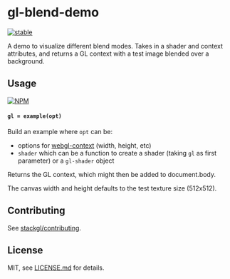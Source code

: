 # gl-blend-demo

[![stable](http://badges.github.io/stability-badges/dist/stable.svg)](http://github.com/badges/stability-badges)

A demo to visualize different blend modes. Takes in a shader and context attributes, and returns a GL context with a test image blended over a background. 

## Usage

[![NPM](https://nodei.co/npm/gl-blend-demo.png)](https://www.npmjs.com/package/gl-blend-demo)

#### `gl = example(opt)`

Build an example where `opt` can be:

- options for [webgl-context](https://github.com/mattdesl/webgl-context) (width, height, etc)
- `shader` which can be a function to create a shader (taking `gl` as first parameter) or a `gl-shader` object

Returns the GL context, which might then be added to document.body.

The canvas width and height defaults to the test texture size (512x512).

## Contributing

See [stackgl/contributing](https://github.com/stackgl/contributing).

## License

MIT, see [LICENSE.md](http://github.com/Jam3/gl-blend-demo/blob/master/LICENSE.md) for details.
